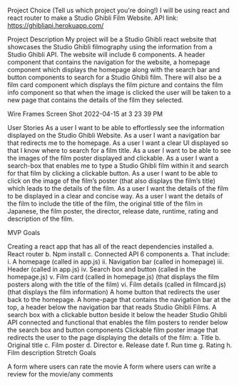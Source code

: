 Project Choice (Tell us which project you're doing!)
I will be using react and react router to make a Studio Ghibli Film Website.
API link: https://ghibliapi.herokuapp.com/

Project Description
My project will be a Studio Ghibli react website that showcases the Studio Ghibli filmography using the information from a Studio Ghibli API. The website will include 6 components. A header component that contains the navigation for the website, a homepage component which displays the homepage along with the search bar and button components to search for a Studio Ghibli film. There will also be a film card component which displays the film picture and contains the film info component so that when the image is clicked the user will be taken to a new page that contains the details of the film they selected.

Wire Frames
Screen Shot 2022-04-15 at 3 23 39 PM

User Stories
As a user I want to be able to effortlessly see the information displayed on the Studio Ghibli Website.
As a user I want a navigation bar that redirects me to the homepage.
As a user I want a clear UI displayed so that I know where to search for a film title.
As a user I want to be able to see the images of the film poster displayed and clickable.
As a user I want a search-box that enables me to type a Studio Ghibli film within it and search for that film by clicking a clickable button.
As a user I want to be able to click on the image of the film’s poster (that also displays the film’s title) which leads to the details of the film.
As a user I want the details of the film to be displayed in a clear and concise way.
As a user I want the details of the film to include the title of the film, the original title of the film in Japanese, the film poster, the director, release date, runtime, rating and description of the film.

MVP Goals

Creating a react app that has all of the react dependencies installed
a. React router
b. Npm install
c. Connected API
6 components
a. That include:
i. A homepage (called in app.js)
ii. Navigation bar (called in homepage)
iii. Header (called in app.js)
iv. Search box and button (called in the homepage.js)
v. Film card (called in homepage.js)
(that displays the film posters along with the title of the film)
vi. Film details (called in filmcard.js)
(that displays the film information)
A home button that redirects the user back to the homepage.
A home-page that contains the navigation bar at the top, a header below the navigation bar that reads Studio Ghibli Films.
A search box with a clickable button beside it below the header
Studio Ghibli API connected and functional that enables the film posters to render below the search box and button components
Clickable film poster image that redirects the user to the page displaying the details of the film:
a. Title
b. Original title
c. Film poster
d. Director
e. Release date
f. Run time
g. Rating
h. Film description
Stretch Goals

A form where users can rate the movie
A form where users can write a review for the movie/any comments
